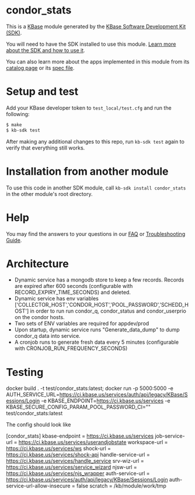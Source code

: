 # condor_stats

This is a [KBase](https://kbase.us) module generated by the [KBase Software Development Kit (SDK)](https://github.com/kbase/kb_sdk).

You will need to have the SDK installed to use this module. [Learn more about the SDK and how to use it](https://kbase.github.io/kb_sdk_docs/).

You can also learn more about the apps implemented in this module from its [catalog page](https://narrative.kbase.us/#catalog/modules/condor_stats) or its [spec file]($module_name.spec).

# Setup and test

Add your KBase developer token to `test_local/test.cfg` and run the following:

```bash
$ make
$ kb-sdk test
```

After making any additional changes to this repo, run `kb-sdk test` again to verify that everything still works.

# Installation from another module

To use this code in another SDK module, call `kb-sdk install condor_stats` in the other module's root directory.

# Help

You may find the answers to your questions in our [FAQ](https://kbase.github.io/kb_sdk_docs/references/questions_and_answers.html) or [Troubleshooting Guide](https://kbase.github.io/kb_sdk_docs/references/troubleshooting.html).


# Architecture

* Dynamic service has a mongodb store to keep a few records. Records are expired after 600 seconds (configurable with RECORD_EXPIRY_TIME_SECONDS) and deleted.
* Dynamic service has env variables ['COLLECTOR_HOST','CONDOR_HOST','POOL_PASSWORD','SCHEDD_HOST'] in order to run run condor_q, condor_status and condor_userprio on the condor hosts.
* Two sets of ENV variables are required for appdev/prod
* Upon startup, dynamic service runs "Generate_data_dump" to dump condor_q data into service.
* A cronjob runs to generate fresh data every 5 minutes (configurable with CRONJOB_RUN_FREQUENCY_SECONDS)

# Testing
docker build . -t test/condor_stats:latest; docker run -p 5000:5000 -e AUTH_SERVICE_URL=https://ci.kbase.us/services/auth/api/legacy/KBase/Sessions/Login -e KBASE_ENDPOINT=https://ci.kbase.us/services -e KBASE_SECURE_CONFIG_PARAM_POOL_PASSWORD_CI="" test/condor_stats:latest

The config should look like

[condor_stats]
kbase-endpoint = https://ci.kbase.us/services
job-service-url = https://ci.kbase.us/services/userandjobstate
workspace-url = https://ci.kbase.us/services/ws
shock-url = https://ci.kbase.us/services/shock-api
handle-service-url = https://ci.kbase.us/services/handle_service
srv-wiz-url = https://ci.kbase.us/services/service_wizard
njsw-url = https://ci.kbase.us/services/njs_wrapper
auth-service-url = https://ci.kbase.us/services/auth/api/legacy/KBase/Sessions/Login
auth-service-url-allow-insecure = false
scratch = /kb/module/work/tmp